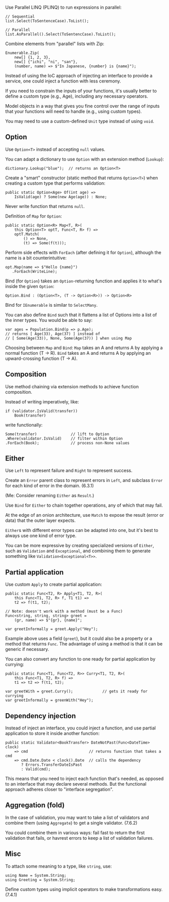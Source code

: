 Use Parallel LINQ (PLINQ) to run expressions in parallel:

    // Sequential
    list.Select(ToSentenceCase).ToList();

    // Parallel
    list.AsParallel().Select(ToSentencCase).ToList();

Combine elements from "parallel" lists with Zip:

    Enumerable.Zip(
        new[] {1, 2, 3},
        new[] {"ichi", "ni", "san"},
        (number, name) => $"In Japanese, {number} is {name}");

Instead of using the IoC approach of injecting an interface
to provide a service, one could inject a function with less ceremony.

If you need to constrain the inputs of your functions,
it's usually better to define a custom type (e.g., Age),
including any necessary operators.

Model objects in a way that gives you fine control over the range of inputs
that your functions will need to handle (e.g., using custom types).

You may need to use a custom-defined `Unit` type instead of using `void`.

## Option

Use `Option<T>` instead of accepting `null` values.

You can adapt a dictionary to use `Option` with an extension method (`Lookup`):

    dictionary.Lookup("blue");  // returns an Option<T>

Create a "smart" constructor (static method that returns `Option<T>`)
when creating a custom type that performs validation:

    public static Option<Age> Of(int age) =>
        IsValid(age) ? Some(new Age(age)) : None;

Never write function that returns `null`.

Definition of `Map` for `Option`:

    public static Option<R> Map<T, R>(
        this Option<T> optT, Func<T, R> f) =>
        optT.Match(
            () => None,
            (t) => Some(f(t)));

Perform side effects with `ForEach` (after defining it for `Option`),
although the name is a bit counterintuitive:

    opt.Map(name => $"Hello {name}")
       .ForEach(WriteLine);

Bind (for `Option`) takes an `Option`-returning function and applies it
to what's inside the given `Option`:

    Option.Bind : (Option<T>, (T -> Option<R>)) -> Option<R>

Bind for `IEnumerable` is similar to `SelectMany`.

You can also define `Bind` such that it flattens a list of Options
into a list of the inner types. You would be able to say:

    var ages = Population.Bind(p => p.Age);
    // returns [ Age(33), Age(37) ] instead of
    // [ Some(Age(33)), None, Some(Age(37)) ] when using Map

Choosing between `Map` and `Bind`:
`Map` takes an A<T> and returns A<R>
by applying a normal function (T -> R).
`Bind` takes an A<T> and returns A<R>
by applying an upward-crossing function (T -> A<R>).

## Composition

Use method chaining via extension methods to achieve function composition.

Instead of writing imperatively, like:

    if (validator.IsValid(transfer))
        Book(transfer)

write functionally:

    Some(transfer)               // lift to Option
    .Where(validator.IsValid)    // filter within Option
    .ForEach(Book);              // process non-None values

## Either

Use `Left` to represent failure and `Right` to represent success.

Create an `Error` parent class to represent errors in `Left`,
and subclass `Error` for each kind of error in the domain. (6.3.1)

(Me: Consider renaming `Either` as `Result`.)

Use `Bind` for `Either` to chain together operations,
any of which that may fail.

At the edge of an onion architecture, use `Match`
to expose the result (error or data) that the outer layer expects.

`Either`s with different error types can be adapted into one,
but it's best to always use one kind of error type.

You can be more expressive by creating specialized versions of `Either`,
such as `Validation` and `Exceptional`, and combining them to generate
something like `Validation<Exceptional<T>>`.

## Partial application

Use custom `Apply` to create partial application:

    public static Func<T2, R> Apply<T1, T2, R>(
        this Func<T1, T2, R> f, T1 t1) =>
        t2 => f(t1, t2);

    // Note: doesn't work with a method (must be a Func)
    Func<string, string, string> greet =
        (gr, name) => $"{gr}, {name}";

    var greetInformally = greet.Apply("Hey");

Example above uses a field (`greet`), but it could also be a property
or a method that returns `Func`. The advantage of using a method
is that it can be generic if necessary.

You can also convert any function to one ready for partial application
by currying:

    public static Func<T1, Func<T2, R>> Curry<T1, T2, R>(
        this Func<T1, T2, R> f) =>
        t1 => t2 => f(t1, t2);

    var greetWith = greet.Curry();             // gets it ready for currying
    var greetInformally = greenWith("Hey");

## Dependency injection

Instead of inject an interface, you could inject a function,
and use partial application to store it inside another function:

    public static Validator<BookTransfer> DateNotPast(Func<DateTime> clock)
        => cmd                           // returns function that takes a cmd
        => cmd.Date.Date < clock().Date  // calls the dependency
           ? Errors.TransferDateIsPast
           : Valid(cmd);

This means that you need to inject each function that's needed,
as opposed to an interface that may declare several methods.
But the functional approach adheres closer to "interface segregation".

## Aggregation (fold)

In the case of validation, you may want to take a list of validators
and combine them (using `Aggregate`) to get a single validator. (7.6.2)

You could combine them in various ways:
fail fast to return the first validation that fails,
or havrest errors to keep a list of validation failures.

## Misc

To attach some meaning to a type, like `string`, use:

    using Name = System.String;
    using Greeting = System.String;

Define custom types using implicit operators to make transformations easy.
(7.4.1)


